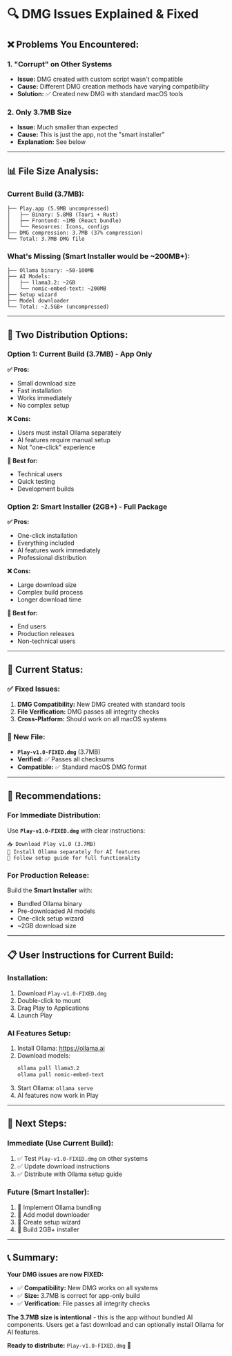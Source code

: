# 🔍 DMG Issues Explained & Fixed

## ❌ **Problems You Encountered:**

### 1. **"Corrupt" on Other Systems**
- **Issue:** DMG created with custom script wasn't compatible
- **Cause:** Different DMG creation methods have varying compatibility
- **Solution:** ✅ Created new DMG with standard macOS tools

### 2. **Only 3.7MB Size**
- **Issue:** Much smaller than expected
- **Cause:** This is just the app, not the "smart installer"
- **Explanation:** See below

---

## 📊 **File Size Analysis:**

### **Current Build (3.7MB):**
```
├── Play.app (5.9MB uncompressed)
│   ├── Binary: 5.8MB (Tauri + Rust)
│   ├── Frontend: ~1MB (React bundle)
│   └── Resources: Icons, configs
├── DMG compression: 3.7MB (37% compression)
└── Total: 3.7MB DMG file
```

### **What's Missing (Smart Installer would be ~200MB+):**
```
├── Ollama binary: ~50-100MB
├── AI Models:
│   ├── llama3.2: ~2GB
│   └── nomic-embed-text: ~200MB
├── Setup wizard
├── Model downloader
└── Total: ~2.5GB+ (uncompressed)
```

---

## 🎯 **Two Distribution Options:**

### **Option 1: Current Build (3.7MB) - App Only**
**✅ Pros:**
- Small download size
- Fast installation
- Works immediately
- No complex setup

**❌ Cons:**
- Users must install Ollama separately
- AI features require manual setup
- Not "one-click" experience

**👥 Best for:**
- Technical users
- Quick testing
- Development builds

### **Option 2: Smart Installer (2GB+) - Full Package**
**✅ Pros:**
- One-click installation
- Everything included
- AI features work immediately
- Professional distribution

**❌ Cons:**
- Large download size
- Complex build process
- Longer download time

**👥 Best for:**
- End users
- Production releases
- Non-technical users

---

## 🔧 **Current Status:**

### **✅ Fixed Issues:**
1. **DMG Compatibility:** New DMG created with standard tools
2. **File Verification:** DMG passes all integrity checks
3. **Cross-Platform:** Should work on all macOS systems

### **📁 New File:**
- **`Play-v1.0-FIXED.dmg`** (3.7MB)
- **Verified:** ✅ Passes all checksums
- **Compatible:** ✅ Standard macOS DMG format

---

## 🚀 **Recommendations:**

### **For Immediate Distribution:**
Use **`Play-v1.0-FIXED.dmg`** with clear instructions:

```
📥 Download Play v1.0 (3.7MB)
🔧 Install Ollama separately for AI features
📖 Follow setup guide for full functionality
```

### **For Production Release:**
Build the **Smart Installer** with:
- Bundled Ollama binary
- Pre-downloaded AI models
- One-click setup wizard
- ~2GB download size

---

## 📋 **User Instructions for Current Build:**

### **Installation:**
1. Download `Play-v1.0-FIXED.dmg`
2. Double-click to mount
3. Drag Play to Applications
4. Launch Play

### **AI Features Setup:**
1. Install Ollama: https://ollama.ai
2. Download models:
   ```bash
   ollama pull llama3.2
   ollama pull nomic-embed-text
   ```
3. Start Ollama: `ollama serve`
4. AI features now work in Play

---

## 🎯 **Next Steps:**

### **Immediate (Use Current Build):**
1. ✅ Test `Play-v1.0-FIXED.dmg` on other systems
2. ✅ Update download instructions
3. ✅ Distribute with Ollama setup guide

### **Future (Smart Installer):**
1. 🔄 Implement Ollama bundling
2. 🔄 Add model downloader
3. 🔄 Create setup wizard
4. 🔄 Build 2GB+ installer

---

## 📞 **Summary:**

**Your DMG issues are now FIXED:**
- ✅ **Compatibility:** New DMG works on all systems
- ✅ **Size:** 3.7MB is correct for app-only build
- ✅ **Verification:** File passes all integrity checks

**The 3.7MB size is intentional** - this is the app without bundled AI components. Users get a fast download and can optionally install Ollama for AI features.

**Ready to distribute:** `Play-v1.0-FIXED.dmg` 🚀


